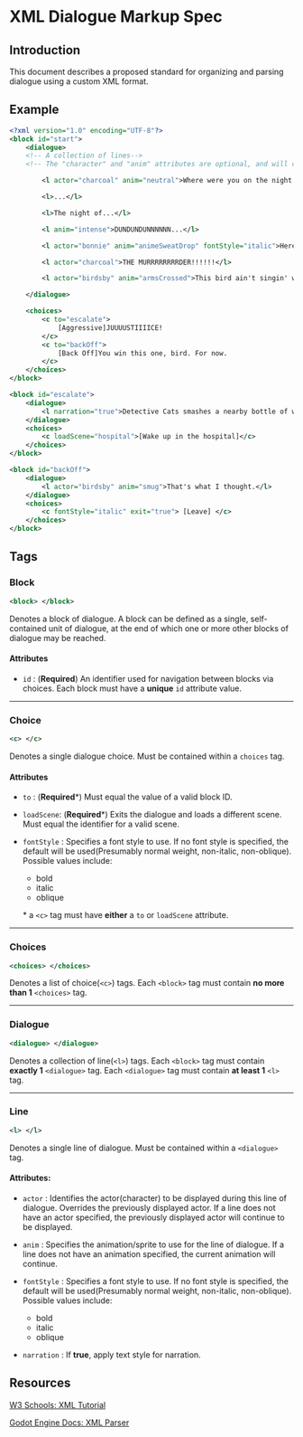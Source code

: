 # XML Dialogue Markup Spec

## Introduction

This document describes a proposed standard for organizing and parsing dialogue using a custom XML format.

## Example

```xml
<?xml version="1.0" encoding="UTF-8"?>
<block id="start">
    <dialogue>
    <!-- A collection of lines-->
    <!-- The "character" and "anim" attributes are optional, and will change the current character and animation. Each in-game character data object should probably have defaults as fallbacks-->

        <l actor="charcoal" anim="neutral">Where were you on the night of December 7th?</l>

        <l>...</l>

        <l>The night of...</l>

        <l anim="intense">DUNDUNDUNNNNNN...</l>

        <l actor="bonnie" anim="animeSweatDrop" fontStyle="italic">Here he goes again...</l>

        <l actor="charcoal">THE MURRRRRRRRDER!!!!!!</l>

        <l actor="birdsby" anim="armsCrossed">This bird ain't singin' without a lawyer present.</l>

    </dialogue>

    <choices>
        <c to="escalate">
            [Aggressive]JUUUUSTIIIICE!
        </c>
        <c to="backOff">
            [Back Off]You win this one, bird. For now.
        </c>
    </choices>
</block>

<block id="escalate">
    <dialogue>
        <l narration="true">Detective Cats smashes a nearby bottle of wine on the table, and threatens Birdsby with its jagged edges. Birdsby picks up a barstool. Bonnie draws a pistol. The busboy has a stick of dynamite for some reason. A bar fight ensues.</l>
    </dialogue>
    <choices>
        <c loadScene="hospital">[Wake up in the hospital]</c>
    </choices>
</block>

<block id="backOff">
    <dialogue>
        <l actor="birdsby" anim="smug">That's what I thought.</l>
    </dialogue>
    <choices>
        <c fontStyle="italic" exit="true"> [Leave] </c>
    </choices>
</block>
```

## Tags

### Block
```xml
<block> </block>
```

Denotes a block of dialogue. A block can be defined as a single, self-contained unit of dialogue, at the end of which one or more other blocks of dialogue may be reached. 
#### Attributes
- `id` : (**Required**) An identifier used for navigation between blocks via choices. Each block must have a **unique** `id` attribute value. 
---

### Choice
```xml
<c> </c>
```
Denotes a single dialogue choice. Must be contained within a `choices` tag. 
#### Attributes
- `to` : (**Required***) Must equal the value of a valid block ID. 

- `loadScene`: (**Required***) Exits the dialogue and loads a different scene. Must equal the identifier for a valid scene.

- `fontStyle` : Specifies a font style to use. If no font style is specified, the default will be used(Presumably normal weight, non-italic, non-oblique). Possible values include: 
    - bold
    - italic
    - oblique

    \* a `<c>` tag must have **either** a `to` or `loadScene` attribute. 
---

### Choices
```xml
<choices> </choices>
```
Denotes a list of choice(`<c>`) tags. Each `<block>` tag must contain **no more than 1** `<choices>` tag. 

---

### Dialogue
```xml
<dialogue> </dialogue>
```

Denotes a collection of line(`<l>`) tags. Each `<block>` tag must contain **exactly 1** `<dialogue>` tag. Each `<dialogue>` tag must contain **at least 1** `<l>` tag.  

---

### Line
```xml
<l> </l>
```
Denotes a single line of dialogue. Must be contained within a `<dialogue>` tag. 
#### Attributes:

- `actor` : Identifies the actor(character) to be displayed during this line of dialogue. Overrides the previously displayed actor. If a line does not have an actor specified, the previously displayed actor will continue to be displayed.

- `anim` : Specifies the animation/sprite to use for the line of dialogue. If a line does not have an animation specified, the current animation will continue. 

- `fontStyle` : Specifies a font style to use. If no font style is specified, the default will be used(Presumably normal weight, non-italic, non-oblique). Possible values include: 
    - bold
    - italic
    - oblique

- `narration` : If **true**, apply text style for narration. 

## Resources
[W3 Schools: XML Tutorial](https://www.w3schools.com/xml/default.asp)

[Godot Engine Docs: XML Parser](https://docs.godotengine.org/en/stable/classes/class_xmlparser.html)